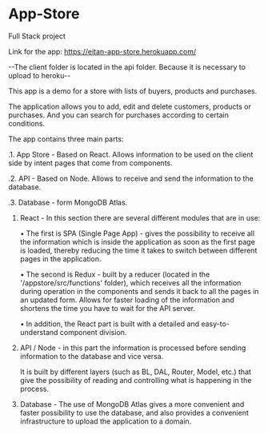 # App-Store

Full Stack project

Link for the app: https://eitan-app-store.herokuapp.com/

--The client folder is located in the api folder. Because it is necessary to upload to heroku--

This app is a demo for a store with lists of buyers, products and purchases.

The application allows you to add, edit and delete customers, products or purchases.
And you can search for purchases according to certain conditions.

The app contains three main parts:

.1. App Store - Based on React. Allows information to be used on the client side by intent pages that come from components.

.2. API - Based on Node. Allows to receive and send the information to the database.

.3. Database - form MongoDB Atlas.

1. React - In this section there are several different modules that are in use:

   • The first is SPA (Single Page App) - gives the possibility to receive all the information which is inside the application as soon as the first page is loaded, thereby reducing the time it takes to switch between different pages in the application.

   • The second is Redux - built by a reducer (located in the '/appstore/src/functions' folder), which receives all the information during operation in the components and sends it back to all the pages in an updated form. Allows for faster loading of the information and shortens the time you have to wait for the API server.

   • In addition, the React part is built with a detailed and easy-to-understand component division.

2. API / Node - in this part the information is processed before sending information to the database and vice versa.

   It is built by different layers (such as BL, DAL, Router, Model, etc.) that give the possibility of reading and controlling what is happening in the process.

3. Database - The use of MongoDB Atlas gives a more convenient and faster possibility to use the database, and also provides a convenient infrastructure to upload the application to a domain.
